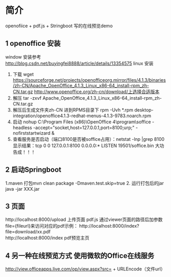 # 简介 
openofiice + pdf.js + Stringboot 写的在线预览demo
## 1 openoffice 安装
window 安装参考 http://blog.csdn.net/buyingfei8888/article/details/13354575
linux 安装
1. 下载 wget https://sourceforge.net/projects/openofficeorg.mirror/files/4.1.3/binaries/zh-CN/Apache_OpenOffice_4.1.3_Linux_x86-64_install-rpm_zh-CN.tar.gz 
http://www.openoffice.org/zh-cn/download/上选择合适版本
2. 解压 tar -zxvf Apache_OpenOffice_4.1.3_Linux_x86-64_install-rpm_zh-CN.tar.gz
3. 解压后生成文件夹zh-CN 进到RPMS目录下 rpm -Uvh *.rpm desktop-integration/openoffice4.1.3-redhat-menus-4.1.3-9783.noarch.rpm 
4. 启动  nohup C:\Program Files (x86)\OpenOffice 4\program\soffice -headless -accept="socket,host=127.0.0.1,port=8100;urp;" -nofirststartwizard &
5. 查看服务是否启动（端口8100是否被soffice占用）：netstat -lnp |grep 8100
显示结果：tcp        0      0 127.0.0.1:8100              0.0.0.0:*                   LISTEN      19501/soffice.bin
大功告成！！！
## 2 启动Springboot
1.maven 打包mvn clean package -Dmaven.test.skip=true
2. 运行打包后的jar java -jar XXX.jar
## 3 页面
http://localhost:8000/upload 上传页面
pdf.js 通过viewer页面的路径后加参数file={fileurl}来访问对应的pdf示例： http://localhost:8000/index?file=download/xx.pdf  
http://localhost:8000/index  pdf预览主页
## 4 另一种在线预览方式 使用微软的Office在线服务
http://view.officeapps.live.com/op/view.aspx?src= + URLEncode（文件url）
